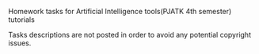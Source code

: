 Homework tasks for Artificial Intelligence tools(PJATK 4th semester) tutorials

Tasks descriptions are not posted in order to avoid any potential copyright issues.
